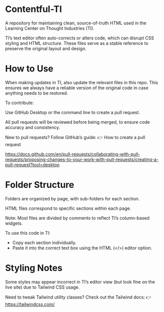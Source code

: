 # Contentful-TI

A repository for maintaining clean, source-of-truth HTML used in the Learning Center on Thought Industries (TI).

TI’s text editor often auto-corrects or alters code, which can disrupt CSS styling and HTML structure. These files serve as a stable reference to preserve the original layout and design.

# How to Use

When making updates in TI, also update the relevant files in this repo. This ensures we always have a reliable version of the original code in case anything needs to be restored.

To contribute:

Use GitHub Desktop or the command line to create a pull request.

All pull requests will be reviewed before being merged, to ensure code accuracy and consistency.

New to pull requests? Follow GitHub’s guide:
👉 How to create a pull request

https://docs.github.com/en/pull-requests/collaborating-with-pull-requests/proposing-changes-to-your-work-with-pull-requests/creating-a-pull-request?tool=desktop

# Folder Structure

Folders are organized by page, with sub-folders for each section.

HTML files correspond to specific sections within each page.

Note:
Most files are divided by comments to reflect TI’s column-based widgets.

To use this code in TI:

- Copy each section individually.
- Paste it into the correct text box using the HTML (</>) editor option.

# Styling Notes

Some styles may appear incorrect in TI’s editor view (but look fine on the live site) due to Tailwind CSS usage.

Need to tweak Tailwind utility classes?
Check out the Tailwind docs:
👉 https://tailwindcss.com/
